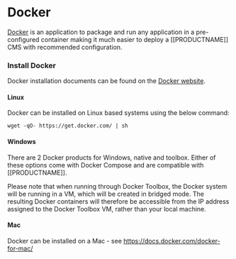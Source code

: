 <!--toc=getting_started-->
# Docker

[Docker](https://docker.com/) is an application to package and run any
application in a pre-configured container making it much easier to deploy a [[PRODUCTNAME]]
CMS with recommended configuration.

### Install Docker
Docker installation documents can be found on the 
[Docker website](https://docs.docker.com/installation/).

#### Linux
Docker can be installed on Linux based systems using the below command:

```
wget -qO- https://get.docker.com/ | sh
```

#### Windows
There are 2 Docker products for Windows, native and toolbox. Either of these options come with 
Docker Compose and are compatible with [[PRODUCTNAME]].

Please note that when running through Docker Toolbox, the Docker system will be running in a VM,
which will be created in bridged mode. The resulting Docker containers will therefore be accessible
from the IP address assigned to the Docker Toolbox VM, rather than your local machine.

#### Mac
Docker can be installed on a Mac - see https://docs.docker.com/docker-for-mac/
